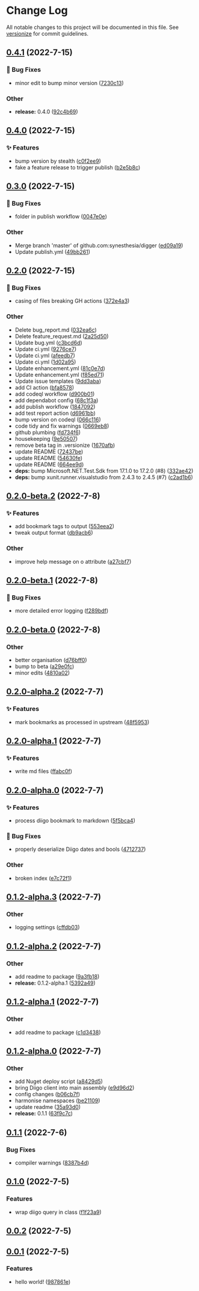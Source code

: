 # Change Log

All notable changes to this project will be documented in this file. See [versionize](https://github.com/versionize/versionize) for commit guidelines.

<a name="0.4.1"></a>
## [0.4.1](https://www.github.com/synesthesia/digger/releases/tag/v0.4.1) (2022-7-15)

### 🐛 Bug Fixes

* minor edit to bump minor version ([7230c13](https://www.github.com/synesthesia/digger/commit/7230c13268e372e51e00265f0f68dc725ca62455))

### Other

* **release:** 0.4.0 ([92c4b69](https://www.github.com/synesthesia/digger/commit/92c4b692f413b9339b11897616f38db4e05b4465))

<a name="0.4.0"></a>
## [0.4.0](https://www.github.com/synesthesia/digger/releases/tag/v0.4.0) (2022-7-15)

### ✨ Features

* bump version by stealth ([c0f2ee9](https://www.github.com/synesthesia/digger/commit/c0f2ee942f956322ed470f5286e1fce214d58f51))
* fake a feature release to trigger publish ([b2e5b8c](https://www.github.com/synesthesia/digger/commit/b2e5b8c82679581918faba3b0165b1e6e20180d9))

<a name="0.3.0"></a>
## [0.3.0](https://www.github.com/synesthesia/digger/releases/tag/v0.3.0) (2022-7-15)

### 🐛 Bug Fixes

* folder in publish workflow ([0047e0e](https://www.github.com/synesthesia/digger/commit/0047e0e64d351898beee54008b803b8cb3189ada))

### Other

* Merge branch 'master' of github.com:synesthesia/digger ([ed09a19](https://www.github.com/synesthesia/digger/commit/ed09a19a0286aff179da8bc6339c9d515f00609a))
* Update publish.yml ([49bb261](https://www.github.com/synesthesia/digger/commit/49bb261ab27b395bb6ae6fc7536bbce077dd2841))

<a name="0.2.0"></a>
## [0.2.0](https://www.github.com/synesthesia/digger/releases/tag/v0.2.0) (2022-7-15)

### 🐛 Bug Fixes

* casing of files breaking GH actions ([372e4a3](https://www.github.com/synesthesia/digger/commit/372e4a351d41c316f273c435a4596fc2e885330e))

### Other

* Delete bug_report.md ([032ea6c](https://www.github.com/synesthesia/digger/commit/032ea6c66f491a5a01e349465dc9995ea1a0e393))
* Delete feature_request.md ([2a25d50](https://www.github.com/synesthesia/digger/commit/2a25d50ca3deffcf5d39d10028b2fbef9d2ca64b))
* Update bug.yml ([c3bcd6d](https://www.github.com/synesthesia/digger/commit/c3bcd6d361e5ba58223d2f87cda7821f41c92d2c))
* Update ci.yml ([9276ce7](https://www.github.com/synesthesia/digger/commit/9276ce787e5e9cd9b5120913f93bb2a3e9d3a6ec))
* Update ci.yml ([afeedb7](https://www.github.com/synesthesia/digger/commit/afeedb7dfa8a1d7586d3339e0c285b5376f17255))
* Update ci.yml ([1d02a95](https://www.github.com/synesthesia/digger/commit/1d02a957c142acb65bd6c4cb0c6144de1c18c233))
* Update enhancement.yml ([81c0e7d](https://www.github.com/synesthesia/digger/commit/81c0e7de718c8758738e0afa2418d3a69298ecd7))
* Update enhancement.yml ([f85ed71](https://www.github.com/synesthesia/digger/commit/f85ed71649021e1c24ee33ed96d73ca25db11aec))
* Update issue templates ([9dd3aba](https://www.github.com/synesthesia/digger/commit/9dd3aba4fdd160cd60083bfa1a85515fbd18a7a3))
* add CI action ([bfa8578](https://www.github.com/synesthesia/digger/commit/bfa85786ca09c96bb7c785e2a78f5b1a3e05f41d))
* add codeql workflow ([d900b01](https://www.github.com/synesthesia/digger/commit/d900b01a6e3fce20db5441b50955bba4ed80d349))
* add dependabot config ([68c1f3a](https://www.github.com/synesthesia/digger/commit/68c1f3a251a0304ff9c71bc7b01159db0f739bf5))
* add publish workflow ([1847092](https://www.github.com/synesthesia/digger/commit/1847092c95ee20e3028ee0bbefb82a2d2c42be3f))
* add test report action ([d6961bb](https://www.github.com/synesthesia/digger/commit/d6961bbae4ef3c714583805dc332a1128b126936))
* bump version on codeql ([066c116](https://www.github.com/synesthesia/digger/commit/066c116f25694f8bd22e466cfd44e1e106813fef))
* code tidy and fix warnings ([0669eb8](https://www.github.com/synesthesia/digger/commit/0669eb839a7ec6e35f898c1f7777cf55589b0897))
* github plumbing ([fd734f6](https://www.github.com/synesthesia/digger/commit/fd734f6e978a70c86bfc370c3a9aeba6eb6b415f))
* housekeeping ([9e50507](https://www.github.com/synesthesia/digger/commit/9e5050714d1e87ddd0bb0376b8fe8f350a363c62))
* remove beta tag in .versionize ([1670afb](https://www.github.com/synesthesia/digger/commit/1670afb33084c755e1258e4d4e07e12d0043aab1))
* update README ([72437be](https://www.github.com/synesthesia/digger/commit/72437beba76744170e2e7802b2c54e5dd3f5217a))
* update README ([54630fe](https://www.github.com/synesthesia/digger/commit/54630fe79718f549393514a8d202cad285cd97ca))
* update README ([664ee9d](https://www.github.com/synesthesia/digger/commit/664ee9d79e7b23b2f143d582b659af5fdbfb61f0))
* **deps:** bump Microsoft.NET.Test.Sdk from 17.1.0 to 17.2.0 (#8) ([332ae42](https://www.github.com/synesthesia/digger/commit/332ae426e71a036bfbad3550fbe0946fcb16efa4))
* **deps:** bump xunit.runner.visualstudio from 2.4.3 to 2.4.5 (#7) ([c2ad1b6](https://www.github.com/synesthesia/digger/commit/c2ad1b6b06b2521a24c4c5d844b7736177b70201))

<a name="0.2.0-beta.2"></a>
## [0.2.0-beta.2](https://www.github.com/synesthesia/digger/releases/tag/v0.2.0-beta.2) (2022-7-8)

### ✨ Features

* add bookmark tags to output ([553eea2](https://www.github.com/synesthesia/digger/commit/553eea22d2b88650c861654d1720bd90ded3caee))
* tweak output format ([db9acb6](https://www.github.com/synesthesia/digger/commit/db9acb6727394e4178792935b55f650b410bbc5f))

### Other

* improve help message on o attribute ([a27cbf7](https://www.github.com/synesthesia/digger/commit/a27cbf79c426c56ab995b8865627395975594067))

<a name="0.2.0-beta.1"></a>
## [0.2.0-beta.1](https://www.github.com/synesthesia/digger/releases/tag/v0.2.0-beta.1) (2022-7-8)

### 🐛 Bug Fixes

* more detailed error logging ([f289bdf](https://www.github.com/synesthesia/digger/commit/f289bdfae8186dcddd1468ad472a080bdcb1d236))

<a name="0.2.0-beta.0"></a>
## [0.2.0-beta.0](https://www.github.com/synesthesia/digger/releases/tag/v0.2.0-beta.0) (2022-7-8)

### Other

* better organisation ([d76bff0](https://www.github.com/synesthesia/digger/commit/d76bff0f36af8018c50dcbc35888fb50560c340e))
* bump to beta ([a29e0fc](https://www.github.com/synesthesia/digger/commit/a29e0fcfba67771567238dd4d619f4ba6a51ec2a))
* minor edits ([4810a02](https://www.github.com/synesthesia/digger/commit/4810a0290b90e2e2834fb0d4c87e185f96b8509c))

<a name="0.2.0-alpha.2"></a>
## [0.2.0-alpha.2](https://www.github.com/synesthesia/digger/releases/tag/v0.2.0-alpha.2) (2022-7-7)

### ✨ Features

* mark bookmarks as processed in upstream ([48f5953](https://www.github.com/synesthesia/digger/commit/48f5953e402b08e233927168567c586bd984babc))

<a name="0.2.0-alpha.1"></a>
## [0.2.0-alpha.1](https://www.github.com/synesthesia/digger/releases/tag/v0.2.0-alpha.1) (2022-7-7)

### ✨ Features

* write md files ([ffabc0f](https://www.github.com/synesthesia/digger/commit/ffabc0f9fe5ea2c7ea094ca2181be8332497d4a6))

<a name="0.2.0-alpha.0"></a>
## [0.2.0-alpha.0](https://www.github.com/synesthesia/digger/releases/tag/v0.2.0-alpha.0) (2022-7-7)

### ✨ Features

* process diigo bookmark to markdown ([5f5bca4](https://www.github.com/synesthesia/digger/commit/5f5bca4d46071910c52949131ffd6ffb9402aee6))

### 🐛 Bug Fixes

* properly deserialize Diigo dates and bools ([4712737](https://www.github.com/synesthesia/digger/commit/47127376547d52f3d1bdee405e3348f6f14c227c))

### Other

* broken index ([e7c72f1](https://www.github.com/synesthesia/digger/commit/e7c72f1d971d581a18fa4f0beea2edcb272ac23f))

<a name="0.1.2-alpha.3"></a>
## [0.1.2-alpha.3](https://www.github.com/synesthesia/digger/releases/tag/v0.1.2-alpha.3) (2022-7-7)

### Other

* logging settings ([cffdb03](https://www.github.com/synesthesia/digger/commit/cffdb03f6ec9018737e54bfe15ff2db92ce9ee4d))

<a name="0.1.2-alpha.2"></a>
## [0.1.2-alpha.2](https://www.github.com/synesthesia/digger/releases/tag/v0.1.2-alpha.2) (2022-7-7)

### Other

* add readme to package ([9a3fb18](https://www.github.com/synesthesia/digger/commit/9a3fb181c13bb1ca585b52ab8d5758d16d08daeb))
* **release:** 0.1.2-alpha.1 ([5392a49](https://www.github.com/synesthesia/digger/commit/5392a49a57cc0dbbc5d787029894158d22675667))

<a name="0.1.2-alpha.1"></a>
## [0.1.2-alpha.1](https://www.github.com/synesthesia/digger/releases/tag/v0.1.2-alpha.1) (2022-7-7)

### Other

* add readme to package ([c1d3438](https://www.github.com/synesthesia/digger/commit/c1d34382f5a472a10a6968ef498911afd96d6421))

<a name="0.1.2-alpha.0"></a>
## [0.1.2-alpha.0](https://www.github.com/synesthesia/digger/releases/tag/v0.1.2-alpha.0) (2022-7-7)

### Other

* add Nuget deploy script ([a8429d5](https://www.github.com/synesthesia/digger/commit/a8429d5732dc65d031c5608f6bdbb0d657e63ba9))
* bring Diigo client into main assembly ([e9d96d2](https://www.github.com/synesthesia/digger/commit/e9d96d2c07d06e6997715958d667c09ee90877df))
* config changes ([b06cb7f](https://www.github.com/synesthesia/digger/commit/b06cb7f1155555c033619b365b4718c7ad0d9701))
* harmonise namespaces ([be21109](https://www.github.com/synesthesia/digger/commit/be2110922791910a6cc1a12f7b16254435edf149))
* update readme ([35a93d0](https://www.github.com/synesthesia/digger/commit/35a93d068e7dc2c7e62477c006815160199de54c))
* **release:** 0.1.1 ([63f9c7c](https://www.github.com/synesthesia/digger/commit/63f9c7c6ffad22b03e6dc93e13a07250ae0abc54))

<a name="0.1.1"></a>
## [0.1.1](https://www.github.com/synesthesia/digger/releases/tag/v0.1.1) (2022-7-6)

### Bug Fixes

* compiler warnings ([8387b4d](https://www.github.com/synesthesia/digger/commit/8387b4d81d502ea3b48d2fd591af3e12eb7c2a8c))

<a name="0.1.0"></a>
## [0.1.0](https://www.github.com/synesthesia/digger/releases/tag/v0.1.0) (2022-7-5)

### Features

* wrap diigo query in class ([f1f23a9](https://www.github.com/synesthesia/digger/commit/f1f23a95e89fa7646651b69be19e144cb715a6e7))

<a name="0.0.2"></a>
## [0.0.2](https://www.github.com/synesthesia/digger/releases/tag/v0.0.2) (2022-7-5)

<a name="0.0.1"></a>
## [0.0.1](https://www.github.com/synesthesia/digger/releases/tag/v0.0.1) (2022-7-5)

### Features

* hello world! ([987861e](https://www.github.com/synesthesia/digger/commit/987861ee7b0ed14a59f0251583b2fb8a60683757))

